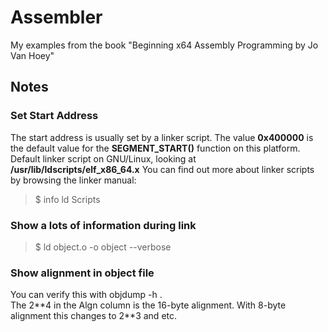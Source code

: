 # Assembler
My examples from the book "Beginning x64 Assembly Programming by Jo Van Hoey"
## Notes
### Set Start Address
The start address is usually set by a linker script.
The value __0x400000__ is the default value for the __SEGMENT_START()__ function on this platform.
Default linker script on GNU/Linux, looking at __/usr/lib/ldscripts/elf_x86_64.x__
You can find out more about linker scripts by browsing the linker manual:
> $ info ld Scripts
### Show a lots of information during link
> $ ld object.o -o object --verbose
### Show alignment in object file 
You can verify this with objdump -h <binary>.  
The 2\*\*4 in the Algn column is the 16-byte alignment. With 8-byte alignment this changes to 2\*\*3 and etc.
